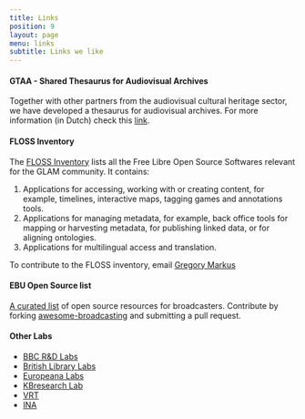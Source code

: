 ```yaml
---
title: Links
position: 9
layout: page
menu: links
subtitle: Links we like
---
```


#### GTAA - Shared Thesaurus for Audiovisual Archives

Together with other partners from the audiovisual cultural heritage sector, we have developed a thesaurus for audiovisual archives. For more information (in Dutch) check this [link](http://gtaa.beeldengeluid.nl/).  

#### FLOSS Inventory

The [FLOSS Inventory](http://bgweb.nl/floss/ "FLOSS Inventory") lists all the Free Libre Open Source Softwares relevant for the GLAM community. It contains:

1. Applications for accessing, working with or creating content, for example, timelines, interactive maps, tagging games and annotations tools.
2. Applications for managing metadata, for example, back office tools for mapping or harvesting metadata, for publishing linked data, or for aligning ontologies.
3. Applications for multilingual access and translation.

To contribute to the FLOSS inventory, email [Gregory Markus](mailto:gmarkus@beeldengeluid.nl)

#### EBU Open Source list

[A curated list](http://ebu.io/opensource) of open source resources for broadcasters. Contribute by forking [awesome-broadcasting](https://github.com/ebu/awesome-broadcasting) and submitting a pull request.

<!-- colsplit -->

#### Other Labs

* [BBC R&D Labs](http://www.bbc.co.uk/rd/labs "BBC Labs")
* [British Library Labs](http://labs.bl.uk/ "British Library Labs")
* [Europeana Labs](http://labs.europeana.eu/ "Europeana Labs")
* [KBresearch Lab](http://lab.kbresearch.nl/ "KB Labs")
* [VRT](http://innovation.vrt.be/ "VRT")
* [INA](http://recherche.ina.fr/eng "Institut national de l'audiovisuel (INA)")
